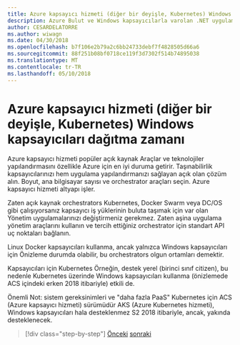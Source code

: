 ```yaml
---
title: Azure kapsayıcı hizmeti (diğer bir deyişle, Kubernetes) Windows kapsayıcıları dağıtma zamanı
description: Azure Bulut ve Windows kapsayıcılarla varolan .NET uygulamaları modernize | Azure kapsayıcı hizmeti (diğer bir deyişle, Kubernetes) Windows kapsayıcıları dağıtma zamanı
author: CESARDELATORRE
ms.author: wiwagn
ms.date: 04/30/2018
ms.openlocfilehash: b7f106e2b79a2c6bb24733debf7f4828505d66a6
ms.sourcegitcommit: 88f251b08bf0718ce119f3d7302f514b74895038
ms.translationtype: MT
ms.contentlocale: tr-TR
ms.lasthandoff: 05/10/2018
---
```

# <a name="when-to-deploy-windows-containers-to-azure-container-service-that-is-kubernetes"></a>Azure kapsayıcı hizmeti (diğer bir deyişle, Kubernetes) Windows kapsayıcıları dağıtma zamanı

Azure kapsayıcı hizmeti popüler açık kaynak Araçlar ve teknolojiler yapılandırmasını özellikle Azure için en iyi duruma getirir. Taşınabilirlik kapsayıcılarınızı hem uygulama yapılandırmanızı sağlayan açık olan çözüm alın. Boyut, ana bilgisayar sayısı ve orchestrator araçları seçin. Azure kapsayıcı hizmeti altyapı işler.

Zaten açık kaynak orchestrators Kubernetes, Docker Swarm veya DC/OS gibi çalışıyorsanız kapsayıcı iş yüklerinin buluta taşımak için var olan Yönetim uygulamalarınızı değiştirmeniz gerekmez. Zaten aşina uygulama yönetim araçlarını kullanın ve tercih ettiğiniz orchestrator için standart API uç noktaları bağlanın.

Linux Docker kapsayıcıları kullanma, ancak yalnızca Windows kapsayıcıları için Önizleme durumda olabilir, bu orchestrators olgun ortamları demektir.

Kapsayıcıları için Kubernetes Örneğin, destek yerel (birinci sınıf citizen), bu nedenle Kubernetes üzerinde Windows kapsayıcıları kullanma (önizlemede ACS içindeki erken 2018 itibariyle) etkili de.

Önemli Not: sistem gereksinimleri ve "daha fazla PaaS" Kubernetes için ACS (Azure kapsayıcı hizmeti) sürümüdür AKS (Azure Kubernetes hizmeti), Windows kapsayıcıları hala desteklenmez S2 2018 itibariyle, ancak, yakında desteklenecek.

>[!div class="step-by-step"]
[Önceki](when-to-deploy-windows-containers-to-service-fabric.md)
[sonraki](choosing-azure-compute-options-for-container-based-applications.md)
